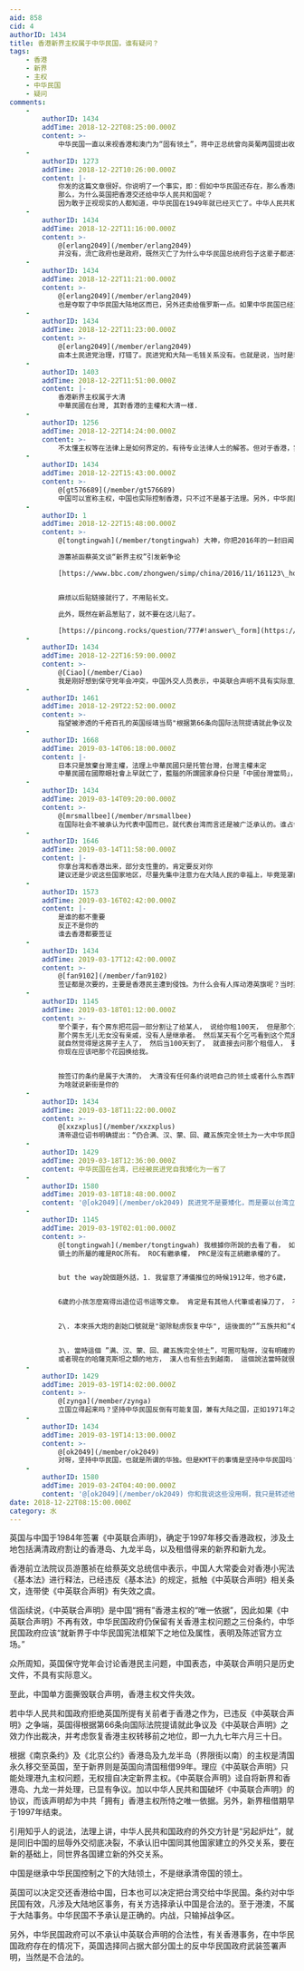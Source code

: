 ```yaml
---
aid: 858
cid: 4
authorID: 1434
title: 香港新界主权属于中华民国，谁有疑问？
tags:
    - 香港
    - 新界
    - 主权
    - 中华民国
    - 疑问
comments:
    -
        authorID: 1434
        addTime: 2018-12-22T08:25:00.000Z
        content: >-
            中华民国一直以来视香港和澳门为“固有领土”，蒋中正总统曾向英葡两国提出收回港澳两地，但被拒绝。\[13\]由于促使香港及澳门回归的1984年（民国73年）《中英联合声明》及1987年（民国76年）《中葡联合声明》非中华民国代表签署，而由中华人民共和国签订，故其法律关系原本可不受中华民国认可，中华民国外交部于“中英联合声明”签订当日立即发表声明，除重申香港为“我固有领土”外，亦谴责英国罔顾港人维护自由及经济繁荣的意愿。\[14\]但现实上港澳并入中华人民共和国后使港澳地区人民同时也可取得中华人民共和国国籍。中华民国政府制定《香港澳门关系条例》，在条文里仍将港澳区分在台湾与大陆地区之外。事实上港澳目前已经被可以代表“中国”的政权（即中华人民共和国）所接收，目前中华民国已经将香港、澳门特别行政区视为中国大陆现行行政区域之二，行政院大陆委员会也设有港澳司主管相关事务，并在两地设立办事处。
    -
        authorID: 1273
        addTime: 2018-12-22T10:26:00.000Z
        content: |-
            你发的这篇文章很好。你说明了一个事实，即：假如中华民国还存在，那么香港应该交还给中华民国。  
            那么，为什么英国把香港交还给中华人民共和国呢？  
            因为敢于正视现实的人都知道，中华民国在1949年就已经灭亡了。中华人民共和国取代了中华民国。
    -
        authorID: 1434
        addTime: 2018-12-22T11:16:00.000Z
        content: >-
            @[erlang2049](/member/erlang2049)
            并没有，流亡政府也是政府，既然灭亡了为什么中华民国总统府包子这辈子都进不去呢？
    -
        authorID: 1434
        addTime: 2018-12-22T11:21:00.000Z
        content: >-
            @[erlang2049](/member/erlang2049)
            也是夺取了中华民国大陆地区而已，另外还卖给俄罗斯一点。如果中华民国已经灭亡，日本把台湾移交给谁？你说的这句话也说明了一个事实，在你观点下，台湾被日本移交给台湾政府（不承认中华民国嘛），也就是说，台湾现在和中国大陆没有任何关系了，台湾政府自己接收了主权，所以，你想说现在台湾是台湾国。不可双重标准，如果香港交给中国你认为没问题，那么日本把台湾还给台湾民众，有本土民主党治理也没有问题。
    -
        authorID: 1434
        addTime: 2018-12-22T11:23:00.000Z
        content: >-
            @[erlang2049](/member/erlang2049)
            由本土民进党治理，打错了。民进党和大陆一毛钱关系没有。也就是说，当时是蒋中正先生在台湾乱政，后来大选成功被本土派系夺回。
    -
        authorID: 1403
        addTime: 2018-12-22T11:51:00.000Z
        content: |-
            香港新界主权属于大清  
            中華民國在台灣, 其對香港的主權和大清一樣.
    -
        authorID: 1256
        addTime: 2018-12-22T14:24:00.000Z
        content: >-
            不太懂主权等在法律上是如何界定的，有待专业法律人士的解答。但对于香港，实际控制权属于中华人民共和国。中华民国政府当然可以主张主权，正如他们一直主张的“海棠叶”，我们一直主张的“台湾岛”。
    -
        authorID: 1434
        addTime: 2018-12-22T15:43:00.000Z
        content: >-
            @[gt576689](/member/gt576689)
            中国可以宣称主权，中国也实际控制香港，只不过不是基于法理。另外，中华民国都设置了港澳办事处，实际上都是默认两地属于大陆管辖。中国撕毁中英联合声明，连成文文件都没有支撑其主权的了，严格上说属于窃据。因为港澳不属于国共内战区域，不存在输大陆一并输掉的问题。现在实际管辖暂时不能改变，但就法理应该是沉默的中华民国的。香港前立法议员所言当然属实。
    -
        authorID: 1
        addTime: 2018-12-22T15:48:00.000Z
        content: >-
            @[tongtingwah](/member/tongtingwah) 大神，你把2016年的一封旧闻，改头换面贴出来，啥意思？  

            游蕙祯函蔡英文谈“新界主权”引发新争论  

            [https://www.bbc.com/zhongwen/simp/china/2016/11/161123\_hongkong\_taiwan\_letter](https://www.bbc.com/zhongwen/simp/china/2016/11/161123_hongkong_taiwan_letter)


            麻烦以后贴链接就行了，不用贴长文。  

            此外，既然在新品葱贴了，就不要在这儿贴了。  

            [https://pincong.rocks/question/777#!answer\_form](https://pincong.rocks/question/777#!answer_form)
    -
        authorID: 1434
        addTime: 2018-12-22T16:59:00.000Z
        content: >-
            @[Ciao](/member/Ciao)
            我是刚好想到保守党年会冲突，中国外交人员表示，中英联合声明不具有实际意义了。然后想到游蕙祯要求蔡英文收回新界，正好她提到的中英联合声明直接被中国否定了，已经不是释宪问题了。好的，以后不两头发了。收到。
    -
        authorID: 1461
        addTime: 2018-12-29T22:52:00.000Z
        content: >-
            指望被渗透的千疮百孔的英国绥靖当局"根据第66条向国际法院提请就此争议及《中英联合声明》之效力作出裁决，并考虑恢复香港主权转移前之地位，即一九九七年六月三十日"，还是太天真了。
    -
        authorID: 1668
        addTime: 2019-03-14T06:18:00.000Z
        content: |-
            日本只是放棄台灣主權，法理上中華民國只是托管台灣，台灣主權未定  
            中華民國在國際眼社會上早就亡了，藍腦的所謂國家身份只是「中國台灣當局」，中華人民共和國才是被主流承認的
    -
        authorID: 1434
        addTime: 2019-03-14T09:20:00.000Z
        content: >-
            @[mrsmallbee](/member/mrsmallbee)
            在国际社会不被承认为代表中国而已，就代表台湾而言还是被广泛承认的。谁占领大陆谁就代表中国毫无疑问，但中国不能自动接管台湾，即台湾不是中国领土。
    -
        authorID: 1646
        addTime: 2019-03-14T11:58:00.000Z
        content: |-
            你拿台湾和香港出来，部分支性重的，肯定要反对你  
            建议还是少说这些国家地区，尽量先集中注意力在大陆人民的幸福上，毕竟笼罩的人越多的恶龙，更应该被首先消灭
    -
        authorID: 1573
        addTime: 2019-03-16T02:42:00.000Z
        content: |-
            是谁的都不重要  
            反正不是你的  
            谁去香港都要签证
    -
        authorID: 1434
        addTime: 2019-03-17T12:42:00.000Z
        content: >-
            @[fan9102](/member/fan9102)
            签证都是次要的，主要是香港民主遭到侵蚀。为什么会有人挥动港英旗呢？当时英国都要给香港更大的民主了，是TG以提前收回香港为威胁阻止了他们。正常情况下，林郑月娥是不可能当选的，曾俊华才是民选特首。
    -
        authorID: 1145
        addTime: 2019-03-18T01:12:00.000Z
        content: >-
            举个栗子，有个房东把花园一部分割让了给某人， 说给你租100天， 但是那个房东租了被人没多久，就心脏病发了，
            那个房东无儿无女没有亲戚，没有人是继承者。 然后某天有个乞丐看到这个荒废了房子， 就住进去了， 然后发现根本没有业主。 也没有人管，
            就自然觉得是这房子主人了， 然后当100天到了， 就直接去问那个租借人， 要回那个花园一部分， 说现在这房子归我了，
            你现在应该吧那个花园换给我。


            按签订的条约是属于大清的， 大清没有任何条约说吧自己的领土或者什么东西转让到中华民国和GCD的手里， 所以其实是没有继承权的。
            为啥就说新街是你的
    -
        authorID: 1434
        addTime: 2019-03-18T11:22:00.000Z
        content: >-
            @[xxzxplus](/member/xxzxplus)
            清帝退位诏书明确提出：“仍合满、汉、蒙、回、藏五族完全领土为一大中华民国。”　1914年5月在颁布《中华民国约法》中又重申：“中华民国之领土，依从前帝国所有之疆域”。怎么说这个地方和TG无关，ROC可没灭亡，收回台湾和新界不是正常的吗？PRC要继承领土才是笑话。
    -
        authorID: 1429
        addTime: 2019-03-18T12:36:00.000Z
        content: 中华民国在台湾，已经被民进党自我矮化为一省了
    -
        authorID: 1580
        addTime: 2019-03-18T18:48:00.000Z
        content: '@[ok2049](/member/ok2049) 民进党不是要矮化，而是要以台湾立国。'
    -
        authorID: 1145
        addTime: 2019-03-19T02:01:00.000Z
        content: >-
            @[tongtingwah](/member/tongtingwah) 我根據你所說的去看了看， 如果的確按條約，咬文嚼字的話，
            領土的所屬的確是ROC所有。 ROC有繼承權， PRC是沒有正統繼承權的了。


            but the way說個題外話，1. 我留意了溥儀推位的時候1912年，他才6歲，


            6歲的小孩怎麼寫得出退位诏书這等文章。 肯定是有其他人代筆或者操刀了， 不懷疑可能就是袁世凱所謂。


            2\. 本來孫大炮的創始口號就是"驱除鞑虏恢复中华", 這後面的“”五族共和“卓頭， 豈不是自相矛盾？為了利益，什麼事都干的出來。


            3\. 當時這個 ”满、汉、蒙、回、藏五族完全领土”，可圈可點呀，沒有明確的界限， 蒙古人有的去到沙俄的地方，回人也有的去到當時沙俄，
            或者現在的哈薩克斯坦之類的地方， 漢人也有些去到越南， 這個說法當時就很籠統。 可能是急著逼清廷簽約吧
    -
        authorID: 1429
        addTime: 2019-03-19T14:02:00.000Z
        content: >-
            @[zynga](/member/zynga)
            立国立得起来吗？坚持中华民国反倒有可能复国，兼有大陆之国，正如1971年之前的中华人民共和国，虽不为国际承认，实力所致终成正统，今日之民心向背，民主潮流之下中华民国岂无重归正统的机会
    -
        authorID: 1434
        addTime: 2019-03-19T14:13:00.000Z
        content: >-
            @[ok2049](/member/ok2049)
            对呀，坚持中华民国，也就是所谓的华独。但是KMT干的事情是坚持中华民国吗？绿虽然注明了台独，可目前也没有推动台独吧。蔡英文所做就是在维持中华民国延续，而KMT伙同TG卖台，一旦因为经济问题绿营下台，台湾必死，中华民国无法存续。
    -
        authorID: 1580
        addTime: 2019-03-24T04:40:00.000Z
        content: '@[ok2049](/member/ok2049) 你和我说这些没用啊，我只是转述他们的主张。'
date: 2018-12-22T08:15:00.000Z
category: 水
---
```


英国与中国于1984年签署《中英联合声明》，确定于1997年移交香港政权，涉及土地包括满清政府割让的香港岛、九龙半岛，以及租借得来的新界和新九龙。

香港前立法院议员游蕙祯在给蔡英文总统信中表示，中国人大常委会对香港小宪法《基本法》进行释法，已经违反《基本法》的规定，抵触《中英联合声明》相关条文，连带使《中英联合声明》有失效之虞。

信函续说，《中英联合声明》是中国“拥有”香港主权的“唯一依据”，因此如果《中英联合声明》不再有效，中华民国政府仍保留有关香港主权问题之三份条约，中华民国政府应该“就新界于中华民国宪法框架下之地位及属性，表明及陈述官方立场。”

众所周知，英国保守党年会讨论香港民主问题，中国表态，中英联合声明只是历史文件，不具有实际意义。

至此，中国单方面撕毁联合声明，香港主权文件失效。

若中华人民共和国政府拒绝英国所提有关前者于香港之作为，已违反《中英联合声明》之争端，英国得根据第66条向国际法院提请就此争议及《中英联合声明》之效力作出裁决，并考虑恢复香港主权转移前之地位，即一九九七年六月三十日。

根据《南京条约》及《北京公约》香港岛及九龙半岛（界限街以南）的主权是清国永久移交至英国，至于新界则是英国向清国租借99年。理应《中英联合声明》只能处理港九主权问题，无权擅自决定新界主权。《中英联合声明》迳自将新界和香港岛、九龙一并处理，已显有争议。加以中华人民共和国破坏《中英联合声明》的协议，而该声明却为中共「拥有」香港主权所恃之唯一依据。另外，新界租借期早于1997年结束。

引用知乎人的说法，法理上讲，中华人民共和国政府的外交方针是“另起炉灶”，就是同旧中国的屈辱外交彻底决裂，不承认旧中国同其他国家建立的外交关系，要在新的基础上，同世界各国建立新的外交关系。

中国是继承中华民国控制之下的大陆领土，不是继承清帝国的领土。

英国可以决定交还香港给中国，日本也可以决定把台湾交给中华民国。条约对中华民国有效，凡涉及大陆地区事务，有关方选择承认中国是合法的。至于港澳，不属于大陆事务。中华民国不予承认是正确的。内战，只输掉战争区。

另外，中华民国政府可以不承认中英联合声明的合法性，有关香港事务，在中华民国政府存在的情况下，英国选择同占据大部分国土的反中华民国政府武装签署声明，当然是不合法的。
